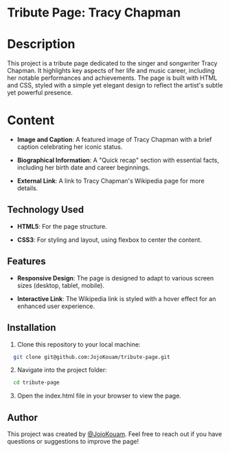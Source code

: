 
# Tribute Page: Tracy Chapman

# Description

This project is a tribute page dedicated to the singer and songwriter Tracy Chapman. It highlights key aspects of her life and music career, including her notable performances and achievements. The page is built with HTML and CSS, styled with a simple yet elegant design to reflect the artist's subtle yet powerful presence.

# Content
- **Image and Caption**: A featured image of Tracy Chapman with a brief caption celebrating her iconic status.
  
- **Biographical Information**: A "Quick recap" section with essential facts, including her birth date and career beginnings.

- **External Link**: A link to Tracy Chapman's Wikipedia page for more details.


## Technology Used 

- **HTML5**: For the page structure.

- **CSS3**: For styling and layout, using flexbox to center the content.
## Features

- **Responsive Design**: The page is designed to adapt to various screen sizes (desktop, tablet, mobile).

- **Interactive Link**: The Wikipedia link is styled with a hover effect for an enhanced user experience.

## Installation

1. Clone this repository to your local machine:

```bash
  git clone git@github.com:JojoKouam/tribute-page.git
```
2. Navigate into the project folder:

```bash
  cd tribute-page
```
3. Open the index.html file in your browser to view the page.


## Author

This project was created by [@JojoKouam](https://github.com/JojoKouam). Feel free to reach out if you have questions or suggestions to improve the page!


